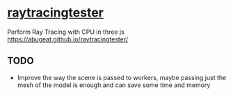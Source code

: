 # [raytracingtester](https://abugeat.github.io/raytracingtester/)
Perform Ray Tracing with CPU in three js
https://abugeat.github.io/raytracingtester/

## TODO
- Improve the way the scene is passed to workers, maybe passing just the mesh of the model is enough and can save some time and memory
